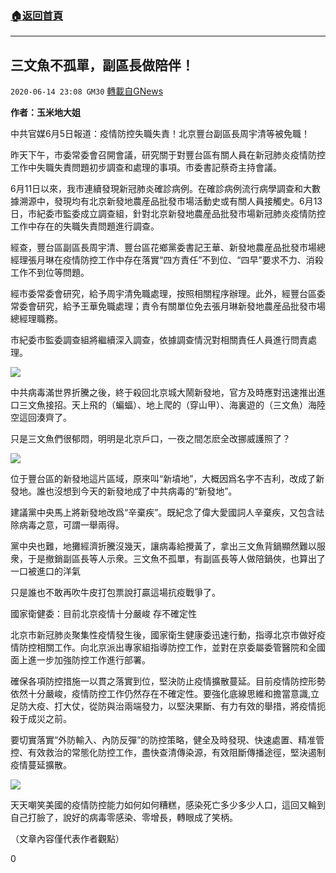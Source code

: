###  [:house:返回首頁](https://github.com/ourhimalayas/txt)
---

## 三文魚不孤單，副區長做陪伴！
`2020-06-14 23:08 GM30` [轉載自GNews](https://gnews.org/zh-hant/234200/)

**作者：玉米地大姐**

中共官媒6月5日報道：疫情防控失職失責！北京豐台副區長周宇清等被免職！

昨天下午，市委常委會召開會議，研究關于對豐台區有關人員在新冠肺炎疫情防控工作中失職失責問題初步調查和處理的事項。市委書記蔡奇主持會議。

6月11日以來，我市連續發現新冠肺炎確診病例。在確診病例流行病學調查和大數據溯源中，發現均有北京新發地農産品批發市場活動史或有關人員接觸史。6月13日，市紀委市監委成立調查組，針對北京新發地農産品批發市場新冠肺炎疫情防控工作中存在的失職失責問題進行調查。

經查，豐台區副區長周宇清、豐台區花鄉黨委書記王華、新發地農産品批發市場總經理張月琳在疫情防控工作中存在落實“四方責任”不到位、“四早”要求不力、消殺工作不到位等問題。

經市委常委會研究，給予周宇清免職處理，按照相關程序辦理。此外，經豐台區委常委會研究，給予王華免職處理；責令有關單位免去張月琳新發地農産品批發市場總經理職務。

市紀委市監委調查組將繼續深入調查，依據調查情況對相關責任人員進行問責處理。

![](https://s3.amazonaws.com/gnews-media-offload/wp-content/uploads/2020/06/14223614/1-105.png)

中共病毒滿世界折騰之後，終于殺回北京城大鬧新發地，官方及時應對迅速推出進口三文魚接招。天上飛的（蝙蝠）、地上爬的（穿山甲）、海裏遊的（三文魚）海陸空這回湊齊了。

只是三文魚們很郁悶，明明是北京戶口，一夜之間怎麽全改挪威護照了？

![](https://s3.amazonaws.com/gnews-media-offload/wp-content/uploads/2020/06/14223549/2-117.jpg)

位于豐台區的新發地這片區域，原來叫“新墳地”，大概因爲名字不吉利，改成了新發地。誰也沒想到今天的新發地成了中共病毒的“新發地”。

建議黨中央馬上將新發地改爲“辛棄疾”。既紀念了偉大愛國詞人辛棄疾，又包含祛除病毒之意，可謂一舉兩得。

黨中央也難，地攤經濟折騰沒幾天，讓病毒給攪黃了，拿出三文魚背鍋顯然難以服衆，于是撤銷副區長等人示衆。三文魚不孤單，有副區長等人做陪鍋俠，也算出了一口被進口的洋氣

只是誰也不敢再吹牛皮打包票說打贏這場抗疫戰爭了。

國家衛健委：目前北京疫情十分嚴峻 存不確定性

北京市新冠肺炎聚集性疫情發生後，國家衛生健康委迅速行動，指導北京市做好疫情防控相關工作。向北京派出專家組指導防控工作，並對在京委屬委管醫院和全國面上進一步加強防控工作進行部署。

確保各項防控措施一以貫之落實到位，堅決防止疫情擴散蔓延。目前疫情防控形勢依然十分嚴峻，疫情防控工作仍然存在不確定性。要強化底線思維和擔當意識,立足防大疫、打大仗，從防與治兩端發力，以堅決果斷、有力有效的舉措，將疫情扼殺于成災之前。

要切實落實“外防輸入、內防反彈”的防控策略，健全及時發現、快速處置、精准管控、有效救治的常態化防控工作，盡快查清傳染源，有效阻斷傳播途徑，堅決遏制疫情蔓延擴散。

![](https://s3.amazonaws.com/gnews-media-offload/wp-content/uploads/2020/06/14223536/3-63.jpg)

天天嘲笑美國的疫情防控能力如何如何糟糕，感染死亡多少多少人口，這回又輪到自己打臉了，說好的病毒零感染、零增長，轉眼成了笑柄。

（文章內容僅代表作者觀點）

0
